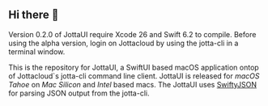 ## Hi there 👋

Version 0.2.0 of JottaUI require Xcode 26 and Swift 6.2 to compile.  Before using the alpha version, login on Jottacloud by using the jotta-cli in a terminal window. 

This is the repository for JottaUI, a SwiftUI based macOS application ontop of Jottacloud`s jotta-cli command line client. JottaUI is released for *macOS Tahoe* on *Mac Silicon* and *Intel* based macs.  The JottaUI uses [SwiftyJSON](https://github.com/SwiftyJSON/SwiftyJSON) for parsing JSON output from the jotta-cli.
